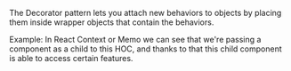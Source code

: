 The Decorator pattern lets you attach new behaviors to objects by placing them inside wrapper objects that contain the behaviors. 

Example:
In React Context or Memo we can see that we're passing a component as a child to this HOC, and thanks to that this child component is able to access certain features.